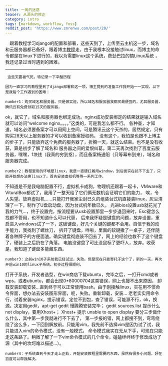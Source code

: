 ```yaml
---
title: 一周的迷惑
teaser: 从源头的修正
category: intro
tags: [markdown, workflow, foss]
reddit_post: 'https://www.zmrenwu.com/post/20/'
---
```


&ensp;&ensp;跟着教程学习django的配置和部署，这些天到了，上传至云主机这一步，域名和云服务器都已备好，跟着博主[教程](https://www.zmrenwu.com/post/20/)走，由于我根本没接触过linux，而博主的命令都是在linux下进行的，我以为需要linux这个系统，费劲巴拉的搞Linux系统
，我还记录过当时遇到的困难。

------------------------------

     这些天要被气死，特记录一下辛酸历程
     
    因为一直学习的教程里到了django部署和这一项，博主提到的准备工作我开始一一实现，以下是我每个工作遇到的困难：
    
    number1：购买域名和服务器。只是做实验，所以域名和服务器我都买最便宜的，尤其服务器，腾讯云有免费领取15天的服务器，
ok，就它了，域名和服务器也绑定成功。nginx成功安装绑定的结果就是输入域名就可以访问“welcome nginx。。。。”这类的，可是我怎么都不行。
各种查，才知道，域名必须要备案才可以用网上空间，可是腾讯云这个天杀的，居然规定，只有购买28天以上服务器的才可以收到备案授权码，
没有这个，我怕是也跟不上博主的步子了，只能放弃这个免费的服务器了，折腾一天，就这么结束。也不是没有收获，算是初步了解了域名和
服务器之间的爱恨纠葛。第二天再次找到了百度云服务器，嘿嘿，1块钱（我真的穷到抠），而且备案畅通阻（只等幕布到来），域名和服务器完成。
    
    number2：教程里用的环境是linux，我是一直硬扛着用window，到后面实在抗不下去了，只能开始想办法换linux了。首先安装虚拟机等等一系列工作，
不知道是不是我电脑配置不行，虚拟机卡成狗，物理机还跟着一起卡，VMware和VituralBox都试了，我用了一整天给了它们俩无数机会证明它们的能力，
唉，令人失望。放弃虚拟机......只能打开我家尘封已久的组装台式机直接装linux，灰尘清理了一下，制作了U盘启动盘，因为台式机年数已久，
光进bios设置usb就花光了我的力气...，终于设置完，按流程要从usb设置那里一步步退回来时，Esc键怎么找都不管用，也不知道什么可以代替，
后来我怀疑是键盘的问题，放弃设置，重启进入windows试了一下，这破键盘，好几个关键的键都不会用。自信于我的动手能力，我找到了螺丝刀，
拆开了键盘，哗啦，里面的软键撒了一桌子，还伴随着各种牌子的方便面渣。确实键盘彻底装不回去了，网上的经验也救不了这个键盘了，硬装上之后扔在了角落。
电脑没键盘了可比没鼠标了更吓人，放弃。收获是，我知道了键盘多能藏东西。
    
    number3：之前win10子系统我已经试过，失败。但是现在只能寄托于这个了，新的一天，再次开启win10的linux子系统。初步过程很顺利，
打开子系统，开发者选型，在win商店下载ubuntu，完毕之后，一打开cmd或者wps，或者ubuntu，都会出现0*80000704这类错误，网上也搜不出来原因，
卸载安装卸载安装...直到终于可以正常使用bash。由于刚接触linux，实在用不惯命令界面，想办法去安装图形界面，呃，失败。重新卸载，安装...
老老实实用命令行，试着安装nginx，提示错误，定位不到包，查了错误，可能源不行，ok，换源。决定用gedit，apt-get gedit 慢腾腾安装完毕；
gedit sources.list 提示什么not display，要用Xhost+； Xhost+ 提示 unable to open display 要分三步做什么什么，其中第一步我就进行不下去了，
第一步报的错，网上都搜不到，弯弯绕绕了这么多，一下回到解放前。只能用vim，我先前不选择vim是因为试了试，我只能进入vim的命令模式，没有一般模式，
命令模式我实在无从下手，可现在只能走这条路了。稍微了解了一下vim命令模式的几个命令，磕磕绊绊终于修改成功了源（其中的坎坷难以描述...）。
    
    number4：子系统直到今天才走上正轨，开始安装教程里需要的东西，虽然有很多小问题，好在百度可以帮我解决。
